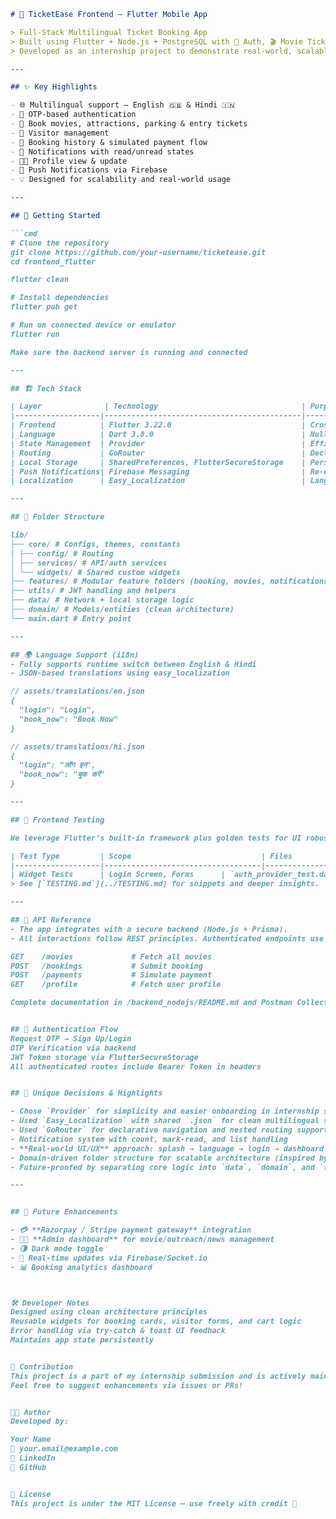 ```markdown
# 📱 TicketEase Frontend – Flutter Mobile App

> Full-Stack Multilingual Ticket Booking App  
> Built using Flutter + Node.js + PostgreSQL with 🔐 Auth, 🎬 Movie Tickets, 🚗 Parking, 🧍 Visitors & 🔔 Notifications  
> Developed as an internship project to demonstrate real-world, scalable, production-ready app development

---

## ✨ Key Highlights

- 🌐 Multilingual support – English 🇬🇧 & Hindi 🇮🇳
- 🔐 OTP-based authentication
- 🎫 Book movies, attractions, parking & entry tickets
- 👥 Visitor management
- 🧾 Booking history & simulated payment flow
- 🔔 Notifications with read/unread states
- 🧑‍💼 Profile view & update
- 📲 Push Notifications via Firebase
- 💡 Designed for scalability and real-world usage

---

## 🚀 Getting Started

```cmd
# Clone the repository
git clone https://github.com/your-username/ticketease.git
cd frontend_flutter

flutter clean

# Install dependencies
flutter pub get

# Run on connected device or emulator
flutter run

Make sure the backend server is running and connected

---

## 🏗️ Tech Stack

| Layer              | Technology                                | Purpose                                     |
|-------------------|--------------------------------------------|---------------------------------------------|
| Frontend          | Flutter 3.22.0                             | Cross-platform UI                           |
| Language          | Dart 3.8.0                                 | Null-safe, modern syntax                    |
| State Management  | Provider                                   | Efficient widget state sharing              |
| Routing           | GoRouter                                   | Declarative, dynamic navigation             |
| Local Storage     | SharedPreferences, FlutterSecureStorage    | Persist language settings & tokens          |
| Push Notifications| Firebase Messaging                         | Re-engagement and updates                   |
| Localization      | Easy_Localization                          | Language toggle at runtime                  |

---

## 🧾 Folder Structure

lib/
├── core/ # Configs, themes, constants
│ ├── config/ # Routing
│ ├── services/ # API/auth services
│ └── widgets/ # Shared custom widgets
├── features/ # Modular feature folders (booking, movies, notifications, etc.)
├── utils/ # JWT handling and helpers
├── data/ # Network + local storage logic
├── domain/ # Models/entities (clean architecture)
└── main.dart # Entry point

---

## 🌍 Language Support (i18n)
- Fully supports runtime switch between English & Hindi
- JSON-based translations using easy_localization

// assets/translations/en.json
{
  "login": "Login",
  "book_now": "Book Now"
}

// assets/translations/hi.json
{
  "login": "लॉग इन",
  "book_now": "बुक करें"
}

---

## 🧪 Frontend Testing

We leverage Flutter’s built‑in framework plus golden tests for UI robustness:

| Test Type         | Scope                             | Files                                | Command                         |
|-------------------|-----------------------------------|--------------------------------------|---------------------------------|
| Widget Tests      | Login Screen, Forms      | `auth_provider_test.dart`<br>`language_toggle_test.dart` | `flutter test`                  |
> See [`TESTING.md`](../TESTING.md) for snippets and deeper insights. 

---

## 🔗 API Reference
- The app integrates with a secure backend (Node.js + Prisma).
- All interactions follow REST principles. Authenticated endpoints use JWT in headers.

GET    /movies             # Fetch all movies
POST   /bookings           # Submit booking
POST   /payments           # Simulate payment
GET    /profile            # Fetch user profile

Complete documentation in /backend_nodejs/README.md and Postman Collection.


## 🔐 Authentication Flow
Request OTP → Sign Up/Login
OTP Verification via backend
JWT Token storage via FlutterSecureStorage
All authenticated routes include Bearer Token in headers


## 🔐 Unique Decisions & Highlights

- Chose `Provider` for simplicity and easier onboarding in internship scope
- Used `Easy_Localization` with shared `.json` for clean multilingual support
- Used `GoRouter` for declarative navigation and nested routing support
- Notification system with count, mark-read, and list handling
- **Real-world UI/UX** approach: splash → language → login → dashboard → modules
- Domain-driven folder structure for scalable architecture (inspired by clean architecture)
- Future-proofed by separating core logic into `data`, `domain`, and `features`

---


## 🔮 Future Enhancements

- 💳 **Razorpay / Stripe payment gateway** integration
- 🧑‍💼 **Admin dashboard** for movie/outreach/news management
- 🌗 Dark mode toggle
- 🔌 Real-time updates via Firebase/Socket.io
- 📊 Booking analytics dashboard



🛠️ Developer Notes
Designed using clean architecture principles
Reusable widgets for booking cards, visitor forms, and cart logic
Error handling via try-catch & toast UI feedback
Maintains app state persistently


🙌 Contribution
This project is a part of my internship submission and is actively maintained.
Feel free to suggest enhancements via issues or PRs!


👨‍💻 Author
Developed by:

Your Name
📧 your.email@example.com
🔗 LinkedIn
🔗 GitHub


📜 License
This project is under the MIT License – use freely with credit 🙏